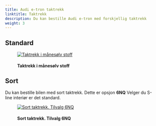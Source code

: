 ```yaml
---
title: Audi e-tron taktrekk
linktitle: Taktrekk
description: Du kan bestille Audi e-tron med forskjellig taktrekk
weight: 3
---
```

<!-- markdownlint-disable MD033 -->
## Standard

<figure>
    <a href="https://media.electrichasgoneaudi.net/multimedia/models/e-tron/interior/headliner/moonroof.jpg">
        <img src="https://media.electrichasgoneaudi.net/multimedia/models/e-tron/interior/headliner/moonroofs.jpg"
        class="img-fluid" alt="Taktrekk i månesølv stoff" title="Taktrekk i månesølv stoff">
    </a>
    <figcaption><h4>Taktrekk i månesølv stoff</h4></figcaption>
</figure>

## Sort

Du kan bestille bilen med sort taktrekk. Dette er opsjon **6NQ** Velger du S-line interiør er det standard.

<figure>
    <a href="https://media.electrichasgoneaudi.net/multimedia/models/e-tron/interior/headliner/blackroof.jpg">
        <img src="https://media.electrichasgoneaudi.net/multimedia/models/e-tron/interior/headliner/blackroofs.jpg"
        class="img-fluid" alt="Sort taktrekk. Tilvalg 6NQ" title="Sort taktrekk. Tilvalg 6NQ">
    </a>
    <figcaption><h4>Sort taktrekk. Tilvalg 6NQ</h4></figcaption>
</figure>
